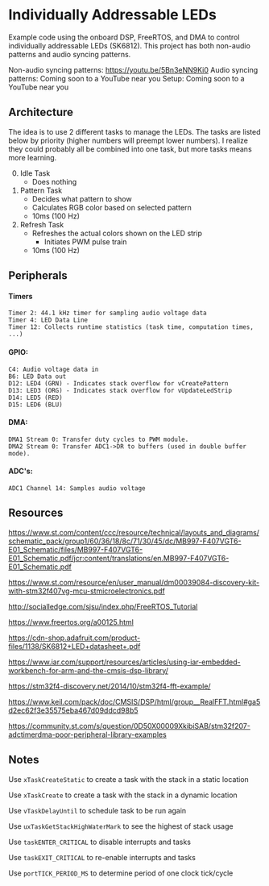 # Individually Addressable LEDs

Example code using the onboard DSP, FreeRTOS, and DMA to control individually addressable LEDs (SK6812).  This project has both non-audio patterns and audio syncing patterns.

Non-audio syncing patterns: https://youtu.be/5Bn3eNN9Ki0
Audio syncing patterns: Coming soon to a YouTube near you
Setup: Coming soon to a YouTube near you

## Architecture

The idea is to use 2 different tasks to manage the LEDs. The tasks are listed below by priority (higher numbers will preempt lower numbers).  I realize they could probably all be combined into one task, but more tasks means more learning.

0.  Idle Task
    -  Does nothing
1.  Pattern Task
    - Decides what pattern to show
    - Calculates RGB color based on selected pattern
    - 10ms (100 Hz)
2.  Refresh Task
    - Refreshes the actual colors shown on the LED strip
        - Initiates PWM pulse train
    - 10ms (100 Hz)

## Peripherals

#### Timers

```
Timer 2: 44.1 kHz timer for sampling audio voltage data 
Timer 4: LED Data Line
Timer 12: Collects runtime statistics (task time, computation times, ...)
```

#### GPIO:

```
C4: Audio voltage data in
B6: LED Data out
D12: LED4 (GRN) - Indicates stack overflow for vCreatePattern
D13: LED3 (ORG) - Indicates stack overflow for vUpdateLedStrip
D14: LED5 (RED)
D15: LED6 (BLU)
```

#### DMA:

```
DMA1 Stream 0: Transfer duty cycles to PWM module.
DMA2 Stream 0: Transfer ADC1->DR to buffers (used in double buffer mode).
```

#### ADC's:

```
ADC1 Channel 14: Samples audio voltage
```


## Resources

https://www.st.com/content/ccc/resource/technical/layouts_and_diagrams/schematic_pack/group1/60/36/18/8c/71/30/45/dc/MB997-F407VGT6-E01_Schematic/files/MB997-F407VGT6-E01_Schematic.pdf/jcr:content/translations/en.MB997-F407VGT6-E01_Schematic.pdf

https://www.st.com/resource/en/user_manual/dm00039084-discovery-kit-with-stm32f407vg-mcu-stmicroelectronics.pdf

http://socialledge.com/sjsu/index.php/FreeRTOS_Tutorial

https://www.freertos.org/a00125.html

https://cdn-shop.adafruit.com/product-files/1138/SK6812+LED+datasheet+.pdf

https://www.iar.com/support/resources/articles/using-iar-embedded-workbench-for-arm-and-the-cmsis-dsp-library/

https://stm32f4-discovery.net/2014/10/stm32f4-fft-example/

https://www.keil.com/pack/doc/CMSIS/DSP/html/group__RealFFT.html#ga5d2ec62f3e35575eba467d09ddcd98b5

https://community.st.com/s/question/0D50X00009XkibiSAB/stm32f207-adctimerdma-poor-peripheral-library-examples

## Notes
Use `xTaskCreateStatic` to create a task with the stack in a static location

Use `xTaskCreate` to create a task with the stack in a dynamic location

Use `vTaskDelayUntil` to schedule task to be run again

Use `uxTaskGetStackHighWaterMark` to see the highest of stack usage

Use `taskENTER_CRITICAL` to disable interrupts and tasks

Use `taskEXIT_CRITICAL` to re-enable interrupts and tasks

Use `portTICK_PERIOD_MS` to determine period of one clock tick/cycle